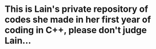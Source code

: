 # This is Lain's private repository of codes she made in her first year of coding in C++, please don't judge Lain...
